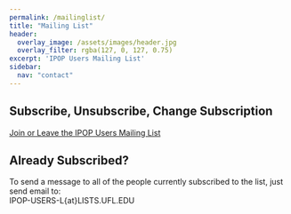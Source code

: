 ```yaml
---
permalink: /mailinglist/
title: "Mailing List"
header:
  overlay_image: /assets/images/header.jpg
  overlay_filter: rgba(127, 0, 127, 0.75)
excerpt: 'IPOP Users Mailing List'
sidebar:
  nav: "contact"
---
```

## Subscribe, Unsubscribe, Change Subscription
[Join or Leave the IPOP Users Mailing List](https://lists.ufl.edu/cgi-bin/wa?SUBED1=IPOP-USERS-L&A=1)

## Already Subscribed?
To send a message to all of the people currently subscribed to the list, just send email to:<br />
<i class="fa fa-envelope-o" aria-hidden="true"></i> IPOP-USERS-L{at}LISTS.UFL.EDU